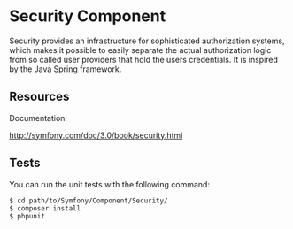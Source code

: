 Security Component
==================

Security provides an infrastructure for sophisticated authorization systems,
which makes it possible to easily separate the actual authorization logic from
so called user providers that hold the users credentials. It is inspired by
the Java Spring framework.

Resources
---------

Documentation:

http://symfony.com/doc/3.0/book/security.html

Tests
-----

You can run the unit tests with the following command:

    $ cd path/to/Symfony/Component/Security/
    $ composer install
    $ phpunit

